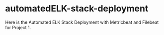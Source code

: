 # automatedELK-stack-deployment
Here is the Automated ELK Stack Deployment with Metricbeat and Filebeat for Project 1. 
